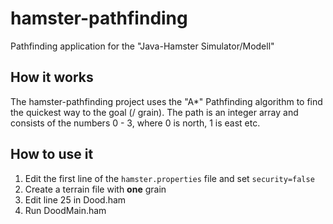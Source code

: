 # hamster-pathfinding
Pathfinding application for the "Java-Hamster Simulator/Modell"

## How it works
The hamster-pathfinding project uses the "A*" Pathfinding algorithm to find the quickest way to the goal (/ grain).
The path is an integer array and consists of the numbers 0 - 3, where 0 is north, 1 is east etc.

## How to use it
1. Edit the first line of the `hamster.properties` file and set `security=false`
1. Create a terrain file with **one** grain
1. Edit line 25 in Dood.ham
1. Run DoodMain.ham
